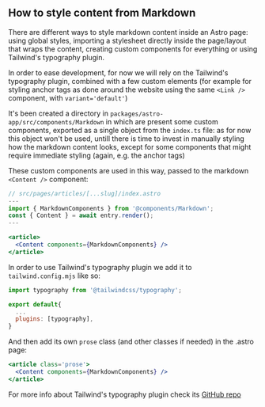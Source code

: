 ## How to style content from Markdown

There are different ways to style markdown content inside an Astro page: using global styles, importing a stylesheet directly inside the page/layout that wraps the content, creating custom components for everything or using Tailwind's typography plugin.

In order to ease development, for now we will rely on the Tailwind's typography plugin, combined with a few custom elements (for example for styling anchor tags as done around the website using the same `<Link />` component, with `variant='default'`)

It's been created a directory in `packages/astro-app/src/components/Markdown` in which are present some custom components, exported as a single object from the `index.ts` file: as for now this object won't be used, untill there is time to invest in manually styling how the markdown content looks, except for some components that might require immediate styling (again, e.g. the anchor tags)

These custom components are used in this way, passed to the markdown `<Content />` component:

```jsx
// src/pages/articles/[...slug]/index.astro
---
import { MarkdownComponents } from '@components/Markdown';
const { Content } = await entry.render();
---

<article>
  <Content components={MarkdownComponents} />
</article>
```

In order to use Tailwind's typography plugin we add it to `tailwind.config.mjs` like so:

```js
import typography from '@tailwindcss/typography';

export default{
  ...
  plugins: [typography],
}
```

And then add its own `prose` class (and other classes if needed) in the .astro page:

```jsx
<article class='prose'>
  <Content components={MarkdownComponents} />
</article>
```

For more info about Tailwind's typography plugin check its [GitHub repo](https://github.com/tailwindlabs/tailwindcss-typography#adding-custom-color-themes)
